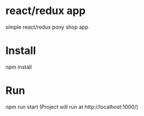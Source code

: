 # react/redux app
simple react/redux pony shop app

# Install
npm install

# Run
npm run start 
(Project will run at http://localhost:1000/)


